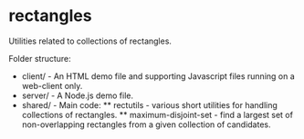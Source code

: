rectangles
==========

Utilities related to collections of rectangles.

Folder structure:

* client/ - An HTML demo file and supporting Javascript files running on a web-client only.
* server/ - A Node.js demo file.
* shared/ - Main code:
** rectutils - various short utilities for handling collections of rectangles.
** maximum-disjoint-set - find a largest set of non-overlapping rectangles from a given collection of candidates.
